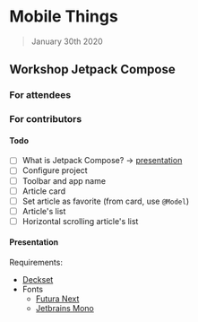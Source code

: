 # Mobile Things

> January 30th 2020

## Workshop Jetpack Compose

### For attendees

### For contributors

#### Todo

- [ ] What is Jetpack Compose? -> [presentation](./presentation.md)
- [ ] Configure project
- [ ] Toolbar and app name
- [ ] Article card
- [ ] Set article as favorite (from card, use `@Model`)
- [ ] Article's list
- [ ] Horizontal scrolling article's list

#### Presentation

Requirements:

- [Deckset](https://www.deckset.com/)
- Fonts
  - [Futura Next](https://brand.engineering.publicissapient.fr/fonts.php)
  - [Jetbrains Mono](https://www.jetbrains.com/lp/mono/)